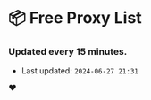 # :package: Free Proxy List
### Updated every 15 minutes.

- Last updated: `2024-06-27 21:31`

:heart:
